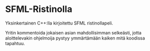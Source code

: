 # SFML-Ristinolla
Yksinkertainen C++:lla kirjoitettu SFML ristinollapeli.

Yritin kommentoida jokaisen asian mahdollisimman selkeästi, jotta aloittelevakin ohjelmoija pystyy ymmärtämään kaiken mitä koodissa tapahtuu.


